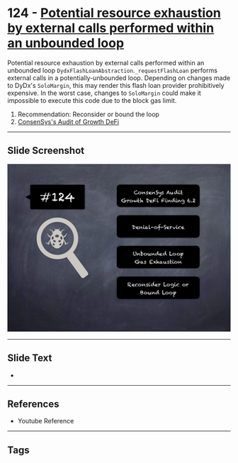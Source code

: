 
# 124 - [Potential resource exhaustion by external calls performed within an unbounded loop](./Potential%20resource%20exhaustion%20by%20external%20calls%20performed%20within%20an%20unbounded%20loop.md)

Potential resource exhaustion by external calls performed within an unbounded loop `DydxFlashLoanAbstraction`.`_requestFlashLoan` performs external calls in a potentially-unbounded loop. Depending on changes made to DyDx's `SoloMargin`, this may render this flash loan provider prohibitively expensive. In the worst case, changes to `SoloMargin` could make it impossible to execute this code due to the block gas limit.


1. Recommendation: Reconsider or bound the loop
2. [ConsenSys's Audit of Growth DeFi](https://consensys.net/diligence/audits/2020/12/growth-defi-v1/#potential-resource-exhaustion-by-external-calls-performed-within-an-unbounded-loop)


___
## Slide Screenshot
![124.png](../../images/8.%20Audit%20Findings%20201/124.png)
___
## Slide Text
- 
___
## References
- Youtube Reference
___
## Tags
